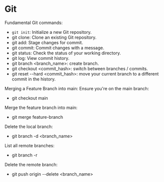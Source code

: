Git
=================

Fundamental Git commands:
- ```git init```: Initialize a new Git repository.
- git clone: Clone an existing Git repository.
- git add: Stage changes for commit.
- git commit: Commit changes with a message.
- git status: Check the status of your working directory.
- git log: View commit history.
- git branch <branch_name>: create branch.
- git checkout <commit_hash>: switch between branches / commits.
- git reset --hard <commit_hash>: move your current branch to a different commit in the history.

Merging a Feature Branch into main:
Ensure you're on the main branch:
- git checkout main

Merge the feature branch into main:
- git merge feature-branch

Delete the local branch: 
- git branch -d <branch_name>

List all remote branches: 
- git branch -r

Delete the remote branch: 
- git push origin --delete <branch_name>
